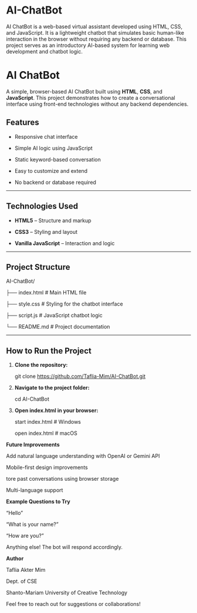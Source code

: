 # AI-ChatBot
AI ChatBot is a web-based virtual assistant developed using HTML, CSS, and JavaScript. It is a lightweight chatbot that simulates basic human-like interaction in the browser without requiring any backend or database. This project serves as an introductory AI-based system for learning web development and chatbot logic.
# AI ChatBot

A simple, browser-based AI ChatBot built using **HTML**, **CSS**, and **JavaScript**. This project demonstrates how to create a conversational interface using front-end technologies without any backend dependencies.

##  Features

- Responsive chat interface

- Simple AI logic using JavaScript

- Static keyword-based conversation

- Easy to customize and extend

- No backend or database required

---

## Technologies Used

- **HTML5** – Structure and markup

- **CSS3** – Styling and layout

- **Vanilla JavaScript** – Interaction and logic

---

## Project Structure

AI-ChatBot/

├── index.html # Main HTML file

├── style.css # Styling for the chatbot interface

├── script.js # JavaScript chatbot logic

└── README.md # Project documentation

---

## How to Run the Project

1. **Clone the repository:**

   git clone https://github.com/Taflia-Mim/AI-ChatBot.git

3. **Navigate to the project folder:**

    cd AI-ChatBot

4. **Open index.html in your browser:**

   start index.html  # Windows

   open index.html   # macOS

**Future Improvements**

Add natural language understanding with OpenAI or Gemini API

Mobile-first design improvements

tore past conversations using browser storage

Multi-language support  

**Example Questions to Try**

“Hello”

“What is your name?”

“How are you?”

Anything else! The bot will respond accordingly.

**Author**

Taflia Akter Mim

Dept. of CSE

Shanto-Mariam University of Creative Technology

Feel free to reach out for suggestions or collaborations!

